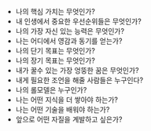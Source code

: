 - 나의 핵심 가치는 무엇인가?
- 내 인생에서 중요한 우선순위들은 무엇인가?
- 나의 가장 자신 있는 능력은 무엇인가?
- 나는 어디에서 영감과 동기를 얻는가?
- 나의 단기 목표는 무엇인가?
- 나의 장기 목표는 무엇인가?
- 내가 꿀수 있는 가장 엉뚱한 꿈은 무엇인가?
- 내게 필요한 조언을 해줄 사람들은 누구인다?
- 나의 롤모델은 누구인가?
- 나는 어떤 지식을 더 쌓아야 하는가?
- 나는 어떤 기술을 배워야 하는가?
- 앞으로 어떤 자질을 계발하고 싶은가?
